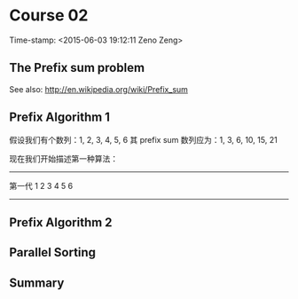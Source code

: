 # Course 02

Time-stamp: \<2015-06-03 19:12:11 Zeno Zeng\>

## The Prefix sum problem

See also: http://en.wikipedia.org/wiki/Prefix_sum

## Prefix Algorithm 1

假设我们有个数列：1, 2, 3, 4, 5, 6
其 prefix sum 数列应为：1, 3, 6, 10, 15, 21

现在我们开始描述第一种算法：

------- --- --- --- --- --- ---
第一代   1   2   3   4   5   6
------- --- --- --- --- --- ---

## Prefix Algorithm 2

## Parallel Sorting

## Summary
